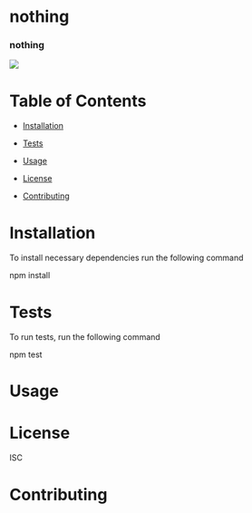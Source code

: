 
  # nothing

  ### nothing

  ![]("https://img.shields.io/badge/license-MIT-blue")

  # Table of Contents
  
  * [Installation](#installation)

  * [Tests](#tests)

  * [Usage](#usage)

  * [License](#license)

  * [Contributing](#contributing)


  # Installation 

  To install necessary dependencies run the following command 

  npm install

  # Tests 

  To run tests, run the following command

  npm test

  # Usage

  

  # License

  ISC

  # Contributing 

  
 ![]()
  